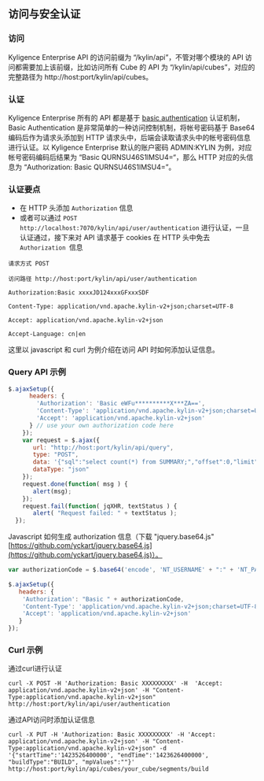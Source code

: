 ## 访问与安全认证

### 访问
Kyligence Enterprise API 的访问前缀为 “/kylin/api”，不管对哪个模块的 API 访问都需要加上该前缀，比如访问所有 Cube 的 API 为 “/kylin/api/cubes”，对应的完整路径为 http://host:port/kylin/api/cubes。


### 认证
Kyligence Enterprise 所有的 API 都是基于 [basic authentication](http://en.wikipedia.org/wiki/Basic_access_authentication) 认证机制，Basic Authentication 是非常简单的一种访问控制机制，将帐号密码基于 Base64 编码后作为请求头添加到 HTTP 请求头中，后端会读取请求头中的帐号密码信息进行认证。以 Kyligence Enterprise 默认的账户密码 ADMIN:KYLIN 为例，对应帐号密码编码后结果为 “Basic QURNSU46S1lMSU4=“，那么 HTTP 对应的头信息为 “Authorization: Basic QURNSU46S1lMSU4=”。

### 认证要点
* 在 HTTP 头添加 `Authorization` 信息
* 或者可以通过 `POST http://localhost:7070/kylin/api/user/authentication` 进行认证，一旦认证通过，接下来对 API 请求基于 cookies 在 HTTP 头中免去 `Authorization `信息

`请求方式 POST`

`访问路径 http://host:port/kylin/api/user/authentication `

`Authorization:Basic xxxxJD124xxxGFxxxSDF`

`Content-Type: application/vnd.apache.kylin-v2+json;charset=UTF-8`

`Accept: application/vnd.apache.kylin-v2+json`

`Accept-Language: cn|en` 

这里以 javascript 和 curl 为例介绍在访问 API 时如何添加认证信息。
### Query API 示例
```javascript
$.ajaxSetup({
      headers: { 
        'Authorization': 'Basic eWFu**********X***ZA==', 
        'Content-Type': 'application/vnd.apache.kylin-v2+json;charset=UTF-8',
        'Accept': 'application/vnd.apache.kylin-v2+json'
      } // use your own authorization code here
    });
    var request = $.ajax({
       url: "http://host:port/kylin/api/query",
       type: "POST",
       data: '{"sql":"select count(*) from SUMMARY;","offset":0,"limit":50000,"acceptPartial":true,"project":"test"}',
       dataType: "json"
    });
    request.done(function( msg ) {
       alert(msg);
    }); 
    request.fail(function( jqXHR, textStatus ) {
       alert( "Request failed: " + textStatus );
  });
```

Javascript 如何生成 authorization 信息（下载 "jquery.base64.js" [https://github.com/yckart/jquery.base64.js](https://github.com/yckart/jquery.base64.js)）。

```javascript
var authorizationCode = $.base64('encode', 'NT_USERNAME' + ":" + 'NT_PASSWORD');
 
$.ajaxSetup({
   headers: { 
    'Authorization': "Basic " + authorizationCode, 
    'Content-Type': 'application/vnd.apache.kylin-v2+json;charset=UTF-8',
    'Accept': 'application/vnd.apache.kylin-v2+json'
   }
});
```

### Curl 示例

通过curl进行认证

```
curl -X POST -H 'Authorization: Basic XXXXXXXXX' -H  'Accept: application/vnd.apache.kylin-v2+json' -H "Content-Type:application/vnd.apache.kylin-v2+json" http://host:port/kylin/api/user/authentication
```

通过API访问时添加认证信息

```
curl -X PUT -H 'Authorization: Basic XXXXXXXXX' -H 'Accept: application/vnd.apache.kylin-v2+json' -H "Content-Type:application/vnd.apache.kylin-v2+json" -d '{"startTime":'1423526400000', "endTime":'1423626400000', "buildType":"BUILD", "mpValues":""}' http://host:port/kylin/api/cubes/your_cube/segments/build
```

